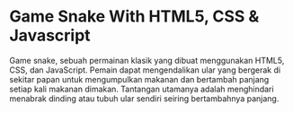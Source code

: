 # Game Snake With HTML5, CSS & Javascript
Game snake, sebuah permainan klasik yang dibuat menggunakan HTML5, CSS, dan JavaScript. Pemain dapat mengendalikan ular yang bergerak di sekitar papan untuk mengumpulkan makanan dan bertambah panjang setiap kali makanan dimakan. Tantangan utamanya adalah menghindari menabrak dinding atau tubuh ular sendiri seiring bertambahnya panjang.
